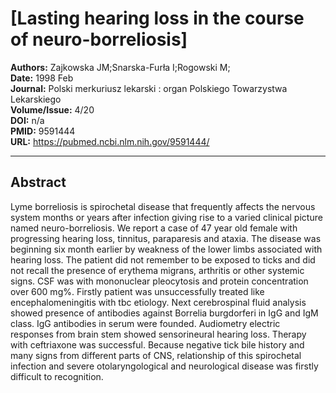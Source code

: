 # [Lasting hearing loss in the course of neuro-borreliosis]

**Authors:** Zajkowska JM;Snarska-Furła I;Rogowski M;  
**Date:** 1998 Feb  
**Journal:** Polski merkuriusz lekarski : organ Polskiego Towarzystwa Lekarskiego  
**Volume/Issue:** 4/20  
**DOI:** n/a  
**PMID:** 9591444  
**URL:** https://pubmed.ncbi.nlm.nih.gov/9591444/

---

## Abstract

Lyme borreliosis is spirochetal disease that frequently affects the nervous system months or years after infection giving rise to a varied clinical picture named neuro-borreliosis. We report a case of 47 year old female with progressing hearing loss, tinnitus, paraparesis and ataxia. The disease was beginning six month earlier by weakness of the lower limbs associated with hearing loss. The patient did not remember to be exposed to ticks and did not recall the presence of erythema migrans, arthritis or other systemic signs. CSF was with mononuclear pleocytosis and protein concentration over 600 mg%. Firstly patient was unsuccessfully treated like encephalomeningitis with tbc etiology. Next cerebrospinal fluid analysis showed presence of antibodies against Borrelia burgdorferi in IgG and IgM class. IgG antibodies in serum were founded. Audiometry electric responses from brain stem showed sensorineural hearing loss. Therapy with ceftriaxone was successful. Because negative tick bile history and many signs from different parts of CNS, relationship of this spirochetal infection and severe otolaryngological and neurological disease was firstly difficult to recognition.
